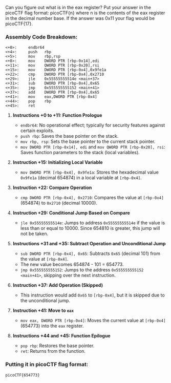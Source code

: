 Can you figure out what is in the eax register? 
Put your answer in the picoCTF flag format: picoCTF{n} where n is the contents of the eax register in the decimal number base. 
If the answer was 0x11 your flag would be picoCTF{17}.

### Assembly Code Breakdown:

```
<+0>:     endbr64 
<+4>:     push   rbp
<+5>:     mov    rbp,rsp
<+8>:     mov    DWORD PTR [rbp-0x14],edi
<+11>:    mov    QWORD PTR [rbp-0x20],rsi
<+15>:    mov    DWORD PTR [rbp-0x4],0x9fe1a
<+22>:    cmp    DWORD PTR [rbp-0x4],0x2710
<+29>:    jle    0x55555555514e <main+37>
<+31>:    sub    DWORD PTR [rbp-0x4],0x65
<+35>:    jmp    0x555555555152 <main+41>
<+37>:    add    DWORD PTR [rbp-0x4],0x65
<+41>:    mov    eax,DWORD PTR [rbp-0x4]
<+44>:    pop    rbp
<+45>:    ret
```

1. **Instructions +0 to +11: Function Prologue**
   - `endbr64`: No operational effect; typically for security features against certain exploits.
   - `push rbp`: Saves the base pointer on the stack.
   - `mov rbp, rsp`: Sets the base pointer to the current stack pointer.
   - `mov DWORD PTR [rbp-0x14], edi` and `mov QWORD PTR [rbp-0x20], rsi`: Saves function parameters to the stack (local variables).

2. **Instruction +15: Initializing Local Variable**
   - `mov DWORD PTR [rbp-0x4], 0x9fe1a`: Stores the hexadecimal value `0x9fe1a` (decimal 654874) in a local variable at `[rbp-0x4]`.

3. **Instruction +22: Compare Operation**
   - `cmp DWORD PTR [rbp-0x4], 0x2710`: Compares the value at `[rbp-0x4]` (654874) to `0x2710` (decimal 10000).

4. **Instruction +29: Conditional Jump Based on Compare**
   - `jle 0x55555555514e`: Jumps to address `0x55555555514e` if the value is less than or equal to 10000. Since 654810 is greater, this jump will not be taken.

5. **Instructions +31 and +35: Subtract Operation and Unconditional Jump**
   - `sub DWORD PTR [rbp-0x4], 0x65`: Subtracts `0x65` (decimal 101) from the value at `[rbp-0x4]`.
   - The new value becomes 654874 - 101 = 654773.
   - `jmp 0x555555555152`: Jumps to the address `0x555555555152 <main+41>`, skipping over the next instruction.

6. **Instruction +37: Add Operation (Skipped)**
   - This instruction would add `0x65` to `[rbp-0x4]`, but it is skipped due to the unconditional jump.

7. **Instruction +41: Move to `eax`**
   - `mov eax, DWORD PTR [rbp-0x4]`: Moves the current value at `[rbp-0x4]` (654773) into the `eax` register.

8. **Instructions +44 and +45: Function Epilogue**
   - `pop rbp`: Restores the base pointer.
   - `ret`: Returns from the function.


### Putting it in picoCTF flag format:

```
picoCTF{654773}
```